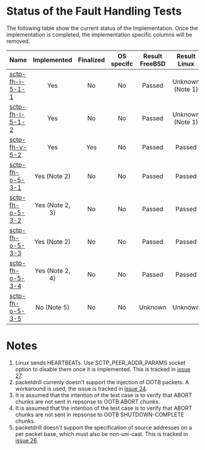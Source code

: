 # Status of the Fault Handling Tests

The following table show the current status of the Implementation. Once the implementation is completed, the implementation specific columns will be removed.

| Name                                  | Implemented    | Finalized | OS specifc | Result FreeBSD | Result Linux    |
|:--------------------------------------|:--------------:|:---------:|:----------:|:--------------:|:---------------:|
|[sctp-fh-i-5-1-1](sctp-fh-i-5-1-1.pkt) | Yes            | No        | No         | Passed         | Unknown (Note 1)|
|[sctp-fh-i-5-1-2](sctp-fh-i-5-1-2.pkt) | Yes            | No        | No         | Passed         | Unknown (Note 1)|
|[sctp-fh-v-5-2](sctp-fh-v-5-2.pkt)     | Yes            | Yes       | No         | Passed         | Passed          |
|[sctp-fh-o-5-3-1](sctp-fh-o-5-3-1.pkt) | Yes (Note 2)   | No        | No         | Passed         | Passed          |
|[sctp-fh-o-5-3-2](sctp-fh-o-5-3-2.pkt) | Yes (Note 2, 3)| No        | No         | Passed         | Passed          |
|[sctp-fh-o-5-3-3](sctp-fh-o-5-3-3.pkt) | Yes (Note 2)   | No        | No         | Passed         | Passed          |
|[sctp-fh-o-5-3-4](sctp-fh-o-5-3-4.pkt) | Yes (Note 2, 4)| No        | No         | Passed         | Passed          |
|[sctp-fh-o-5-3-5](sctp-fh-o-5-3-5.pkt) | No (Note 5)    | No        | No         | Unknown        | Unknown         |

# Notes

1. Linux sends HEARTBEATs. Use SCTP_PEER_ADDR_PARAMS socket option to disable them once it is implemented. This is tracked in [issue 27](https://github.com/nplab/packetdrill/issues/27).
2. packetdrill currenly doesn't support the injection of OOTB packets. A workaround is used, the issue is tracked in [issue 24](https://github.com/nplab/packetdrill/issues/24).
3. It is assumed that the intention of the test case is to verify that ABORT chunks are not sent in repsonse to OOTB ABORT chunks.
4. It is assumed that the intention of the test case is to verify that ABORT chunks are not sent in repsonse to OOTB SHUTDOWN-COMPLETE chunks.
5. packetdrill doesn't support the specification of source addresses on a per packet base, which must also be non-uni-cast. This is tracked in [issue 26](https://github.com/nplab/packetdrill/issues/26).
